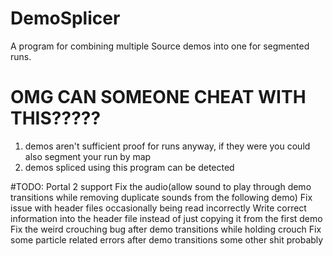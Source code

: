 # DemoSplicer
A program for combining multiple Source demos into one for segmented runs.

# OMG CAN SOMEONE CHEAT WITH THIS?????
1. demos aren't sufficient proof for runs anyway, if they were you could also segment your run by map
2. demos spliced using this program can be detected

#TODO:
Portal 2 support
Fix the audio(allow sound to play through demo transitions while removing duplicate sounds from the following demo)
Fix issue with header files occasionally being read incorrectly
Write correct information into the header file instead of just copying it from the first demo
Fix the weird crouching bug after demo transitions while holding crouch
Fix some particle related errors after demo transitions
some other shit probably